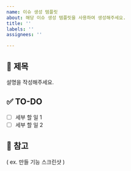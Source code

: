 ```yaml
---
name: 이슈 생성 템플릿
about: 해당 이슈 생성 템플릿을 사용하여 생성해주세요.
title: ''
labels: ''
assignees: ''

---
```


## 🧾 제목

설명을 작성해주세요.

## ✅ TO-DO

- [ ]  세부 할 일 1
- [ ]  세부 할 일 2

## 📎 참고

( ex. 만들 기능 스크린샷 )
